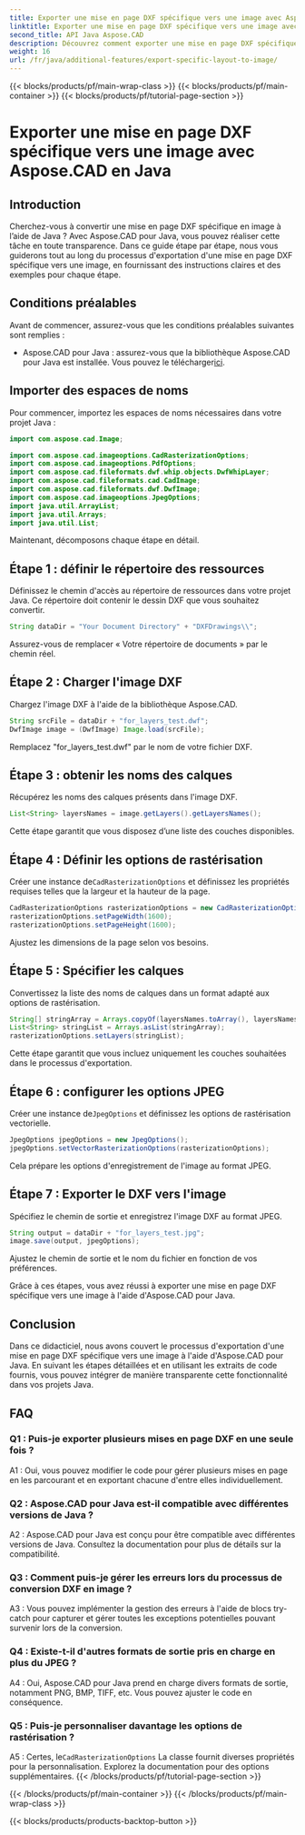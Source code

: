 ```yaml
---
title: Exporter une mise en page DXF spécifique vers une image avec Aspose.CAD en Java
linktitle: Exporter une mise en page DXF spécifique vers une image avec Java
second_title: API Java Aspose.CAD
description: Découvrez comment exporter une mise en page DXF spécifique vers une image à l'aide d'Aspose.CAD pour Java. Suivez notre guide étape par étape pour une intégration transparente.
weight: 16
url: /fr/java/additional-features/export-specific-layout-to-image/
---
```


{{< blocks/products/pf/main-wrap-class >}}
{{< blocks/products/pf/main-container >}}
{{< blocks/products/pf/tutorial-page-section >}}

# Exporter une mise en page DXF spécifique vers une image avec Aspose.CAD en Java

## Introduction

Cherchez-vous à convertir une mise en page DXF spécifique en image à l’aide de Java ? Avec Aspose.CAD pour Java, vous pouvez réaliser cette tâche en toute transparence. Dans ce guide étape par étape, nous vous guiderons tout au long du processus d'exportation d'une mise en page DXF spécifique vers une image, en fournissant des instructions claires et des exemples pour chaque étape.

## Conditions préalables

Avant de commencer, assurez-vous que les conditions préalables suivantes sont remplies :

-  Aspose.CAD pour Java : assurez-vous que la bibliothèque Aspose.CAD pour Java est installée. Vous pouvez le télécharger[ici](https://releases.aspose.com/cad/java/).

## Importer des espaces de noms

Pour commencer, importez les espaces de noms nécessaires dans votre projet Java :

```java
import com.aspose.cad.Image;

import com.aspose.cad.imageoptions.CadRasterizationOptions;
import com.aspose.cad.imageoptions.PdfOptions;
import com.aspose.cad.fileformats.dwf.whip.objects.DwfWhipLayer;
import com.aspose.cad.fileformats.cad.CadImage;
import com.aspose.cad.fileformats.dwf.DwfImage;
import com.aspose.cad.imageoptions.JpegOptions;
import java.util.ArrayList;
import java.util.Arrays;
import java.util.List;
```

Maintenant, décomposons chaque étape en détail.

## Étape 1 : définir le répertoire des ressources

Définissez le chemin d'accès au répertoire de ressources dans votre projet Java. Ce répertoire doit contenir le dessin DXF que vous souhaitez convertir.

```java
String dataDir = "Your Document Directory" + "DXFDrawings\\";
```

Assurez-vous de remplacer « Votre répertoire de documents » par le chemin réel.

## Étape 2 : Charger l'image DXF

Chargez l'image DXF à l'aide de la bibliothèque Aspose.CAD.

```java
String srcFile = dataDir + "for_layers_test.dwf";
DwfImage image = (DwfImage) Image.load(srcFile);
```

Remplacez "for_layers_test.dwf" par le nom de votre fichier DXF.

## Étape 3 : obtenir les noms des calques

Récupérez les noms des calques présents dans l'image DXF.

```java
List<String> layersNames = image.getLayers().getLayersNames();
```

Cette étape garantit que vous disposez d’une liste des couches disponibles.

## Étape 4 : Définir les options de rastérisation

 Créer une instance de`CadRasterizationOptions` et définissez les propriétés requises telles que la largeur et la hauteur de la page.

```java
CadRasterizationOptions rasterizationOptions = new CadRasterizationOptions();
rasterizationOptions.setPageWidth(1600);
rasterizationOptions.setPageHeight(1600);
```

Ajustez les dimensions de la page selon vos besoins.

## Étape 5 : Spécifier les calques

Convertissez la liste des noms de calques dans un format adapté aux options de rastérisation.

```java
String[] stringArray = Arrays.copyOf(layersNames.toArray(), layersNames.toArray().length, String[].class);
List<String> stringList = Arrays.asList(stringArray);
rasterizationOptions.setLayers(stringList);
```

Cette étape garantit que vous incluez uniquement les couches souhaitées dans le processus d'exportation.

## Étape 6 : configurer les options JPEG

 Créer une instance de`JpegOptions` et définissez les options de rastérisation vectorielle.

```java
JpegOptions jpegOptions = new JpegOptions();
jpegOptions.setVectorRasterizationOptions(rasterizationOptions);
```

Cela prépare les options d'enregistrement de l'image au format JPEG.

## Étape 7 : Exporter le DXF vers l'image

Spécifiez le chemin de sortie et enregistrez l'image DXF au format JPEG.

```java
String output = dataDir + "for_layers_test.jpg";
image.save(output, jpegOptions);
```

Ajustez le chemin de sortie et le nom du fichier en fonction de vos préférences.

Grâce à ces étapes, vous avez réussi à exporter une mise en page DXF spécifique vers une image à l'aide d'Aspose.CAD pour Java.

## Conclusion

Dans ce didacticiel, nous avons couvert le processus d'exportation d'une mise en page DXF spécifique vers une image à l'aide d'Aspose.CAD pour Java. En suivant les étapes détaillées et en utilisant les extraits de code fournis, vous pouvez intégrer de manière transparente cette fonctionnalité dans vos projets Java.

## FAQ

### Q1 : Puis-je exporter plusieurs mises en page DXF en une seule fois ?

A1 : Oui, vous pouvez modifier le code pour gérer plusieurs mises en page en les parcourant et en exportant chacune d'entre elles individuellement.

### Q2 : Aspose.CAD pour Java est-il compatible avec différentes versions de Java ?

A2 : Aspose.CAD pour Java est conçu pour être compatible avec différentes versions de Java. Consultez la documentation pour plus de détails sur la compatibilité.

### Q3 : Comment puis-je gérer les erreurs lors du processus de conversion DXF en image ?

A3 : Vous pouvez implémenter la gestion des erreurs à l'aide de blocs try-catch pour capturer et gérer toutes les exceptions potentielles pouvant survenir lors de la conversion.

### Q4 : Existe-t-il d'autres formats de sortie pris en charge en plus du JPEG ?

A4 : Oui, Aspose.CAD pour Java prend en charge divers formats de sortie, notamment PNG, BMP, TIFF, etc. Vous pouvez ajuster le code en conséquence.

### Q5 : Puis-je personnaliser davantage les options de rastérisation ?

 A5 : Certes, le`CadRasterizationOptions` La classe fournit diverses propriétés pour la personnalisation. Explorez la documentation pour des options supplémentaires.
{{< /blocks/products/pf/tutorial-page-section >}}

{{< /blocks/products/pf/main-container >}}
{{< /blocks/products/pf/main-wrap-class >}}

{{< blocks/products/products-backtop-button >}}
